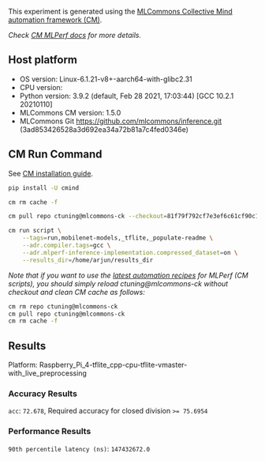 This experiment is generated using the [MLCommons Collective Mind automation framework (CM)](https://github.com/mlcommons/ck).

*Check [CM MLPerf docs](https://github.com/mlcommons/ck/tree/master/docs/mlperf) for more details.*

## Host platform

* OS version: Linux-6.1.21-v8+-aarch64-with-glibc2.31
* CPU version: 
* Python version: 3.9.2 (default, Feb 28 2021, 17:03:44) 
[GCC 10.2.1 20210110]
* MLCommons CM version: 1.5.0
* MLCommons Git https://github.com/mlcommons/inference.git (3ad853426528a3d692ea34a72b81a7c4fed0346e)


## CM Run Command

See [CM installation guide](https://github.com/mlcommons/ck/blob/master/docs/installation.md).

```bash
pip install -U cmind

cm rm cache -f

cm pull repo ctuning@mlcommons-ck --checkout=81f79f792cf7e3ef6c61cf90c183b891f10435f9

cm run script \
	--tags=run,mobilenet-models,_tflite,_populate-readme \
	--adr.compiler.tags=gcc \
	--adr.mlperf-inference-implementation.compressed_dataset=on \
	--results_dir=/home/arjun/results_dir
```
*Note that if you want to use the [latest automation recipes](https://access.cknowledge.org/playground/?action=scripts) for MLPerf (CM scripts),
 you should simply reload ctuning@mlcommons-ck without checkout and clean CM cache as follows:*

```bash
cm rm repo ctuning@mlcommons-ck
cm pull repo ctuning@mlcommons-ck
cm rm cache -f

```

## Results

Platform: Raspberry_Pi_4-tflite_cpp-cpu-tflite-vmaster-with_live_preprocessing

### Accuracy Results 
`acc`: `72.678`, Required accuracy for closed division `>= 75.6954`

### Performance Results 
`90th percentile latency (ns)`: `147432672.0`
